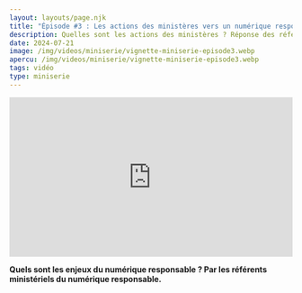 ```yaml
---
layout: layouts/page.njk
title: "Épisode #3 : Les actions des ministères vers un numérique responsable"
description: Quelles sont les actions des ministères ? Réponse des référents ministériels numérique responsable
date: 2024-07-21
image: /img/videos/miniserie/vignette-miniserie-episode3.webp
apercu: /img/videos/miniserie/vignette-miniserie-episode3.webp
tags: vidéo
type: miniserie
---
```


<!-- intégraton vidéo dailymotion de la chaine de la DINUM EN ATTENTE DU LIEN-->

<div style="position:relative;padding-bottom:56.25%;height:0;overflow:hidden;"> <iframe style="width:100%;height:100%;position:absolute;left:0px;top:0px;overflow:hidden" frameborder="0" type="text/html" src="https://www.dailymotion.com/embed/video/x95ly1e" width="100%" height="100%" allowfullscreen title="Dailymotion Video Player" > </iframe> </div>

<!-- légende de la vidéo-->

**Quels sont les enjeux du numérique responsable ? Par les référents ministériels du numérique responsable.**

<!-- description-->

<!-- transcription->

*Transcription*

A venir
